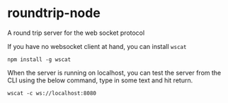 # roundtrip-node
A round trip server for the web socket protocol

If you have no websocket client at hand, you can install `wscat`

```
npm install -g wscat
```

When the server is running on localhost, you can test the server from the
CLI using the below command, type in some text and hit return.

```
wscat -c ws://localhost:8080
```
